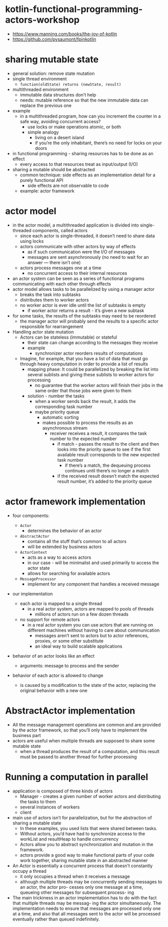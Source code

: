 # kotlin-functional-programming-actors-workshop
* https://www.manning.com/books/the-joy-of-kotlin
* https://github.com/pysaumont/fpinkotlin

# sharing mutable state
* general solution: remove state mutation
* single thread environment
    * `function(oldState) returns (newState, result)`
* multithreaded environment
    * immutable data structures don’t help
    * needs: mutable reference so that the new immutable data can replace the previous one
* example
    * in a multithreaded program, how can you increment the counter in a safe way, avoiding 
    concurrent access?
        * use locks or make operations atomic, or both
        * simple analogy
            * living on a desert island
            * if you’re the only inhabitant, there’s no need for locks on your doors
* in functional programming - sharing resources has to be done as an effect
    * every access to that resources treat as input/output (I/O)
* sharing a mutable should be abstracted
    * common technique: side effects as an implementation detail for a purely functional API
        * side effects are not observable to code
    * example: actor framework
    
# actor model
* in the actor model, a multithreaded application is divided into single-threaded components, called actors 
    * since each actor is single-threaded, it doesn’t need to share data using locks
    * actors communicate with other actors by way of effects
        * as if such communication were the I/O of messages
        * messages are sent asynchronously (no need to wait for an answer — there isn’t one)
    * actors process messages one at a time 
        * no concurrent access to their internal resources
* an actor system can be seen as a series of functional programs communicating with each other 
through effects
* actor model allows tasks to be parallelized by using a manager actor
    * breaks the task into subtasks
    * distributes them to worker actors
    * no worker actor is ever idle until the list of subtasks is empty
        * if worker actor returns a result - it’s given a new subtask
* for some tasks, the results of the subtasks may need to be reordered
    * the manager actor will probably send the results to a specific actor responsible for rearrangement
* Handling actor state mutation
    * Actors can be stateless (immutable) or stateful
        * their state can change according to the messages they receive
        * example
            * synchronizer actor reorders results of computations
    * Imagine, for example, that you have a list of data that must go through heavy computation in order 
    to provide a list of results
        * mapping phase: It could be parallelized by breaking the list into several sublists and giving these 
        sublists to worker actors for processing
            * no guarantee that the worker actors will finish their jobs in the same order that those 
            jobs were given to them
        * solution - number the tasks 
            * when a worker sends back the result, it adds the corresponding task number
            * maybe priority queue
                * automatic sorting
                * makes possible to process the results as an asynchronous stream
                    * receiver receives a result, it compares the task number to the expected number
                        * if match - passes the result to the client and then looks into the priority queue to
                        see if the first available result corresponds to the new expected task number
                            * if there’s a match, the dequeuing process continues until there’s no longer 
                            a match
                        * if the received result doesn’t match the expected result number, it’s added to 
                        the priority queue

# actor framework implementation
* four components:
    * `Actor`
        * determines the behavior of an actor
    * `AbstractActor`
         * contains all the stuff that’s common to all actors 
        * will be extended by business actors
    * `ActorContext`
        * acts as a way to access actors
        * in our case - will be minimalist and used primarily to access the actor state
        * allows for searching for available actors
    * `MessageProcessor`
        * implement for any component that handles a received message
* our implementation
    * each actor is mapped to a single thread 
        * in a real actor system, actors are mapped to pools of threads
            * millions of actors run on a few dozen threads
    * no support for remote actors 
        * in a real actor system you can use actors that are running on different machines without 
        having to care about communication
            * messages aren’t sent to actors but to actor references, proxies, or some other substitute
            * an ideal way to build scalable applications
            
* behavior of an actor looks like an effect
    * arguments: message to process and the sender
* behavior of each actor is allowed to change
    * is caused by a modification to the state of the actor, replacing the original behavior with a new one
    
# AbstractActor implementation
* All the message management operations are common and
  are provided by the actor framework, so that you’ll only have to implement the business part
* actors are useful when multiple threads are supposed to share some mutable state
    * when a thread produces the result of a computation, and this result must be passed to 
    another thread for further processing
    
# Running a computation in parallel
* application is composed of three kinds of actors
    * Manager - creates a given number of worker actors and distributing the tasks to them
    * several instances of workers
    * client
* main use of actors isn’t for parallelization, but for the abstraction of sharing a mutable state 
    * In these examples, you used lists that were shared between tasks. 
    * Without actors, you’d have had to synchronize access to the workList and resultHeap to
    handle concurrency
    * Actors allow you to abstract synchronization and mutation in the framework.
    * actors provide a good way to make functional parts of your code work together,
      sharing mutable state in an abstracted manner
* An
  Actor is essentially a concurrent process that doesn’t constantly occupy a thread
  * it only occupies a thread when it receives a message
  * although
    multiple threads may be concurrently sending messages to an actor, the actor pro-
    cesses only one message at a time, queueing other messages for subsequent process-
    ing
* The main trickiness in an actor implementation has to do with the fact that multiple threads may be messag-
  ing the actor simultaneously. The implementation needs to ensure that messages are processed only one at a
  time, and also that all messages sent to the actor will be processed eventually rather than queued indefinitely.
    